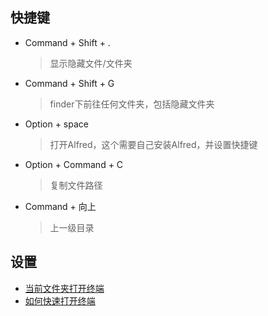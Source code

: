 ## 快捷键
* Command + Shift + .
  >显示隐藏文件/文件夹
* Command + Shift + G
  >finder下前往任何文件夹，包括隐藏文件夹
* Option + space
  >打开Alfred，这个需要自己安装Alfred，并设置快捷键
* Option + Command + C
  >复制文件路径
* Command + 向上
  >上一级目录

## 设置
* [当前文件夹打开终端](https://jingyan.baidu.com/article/cdddd41c9d157253cb00e102.html)
* [如何快速打开终端](https://jingyan.baidu.com/article/29697b9173136dab20de3c02.html)